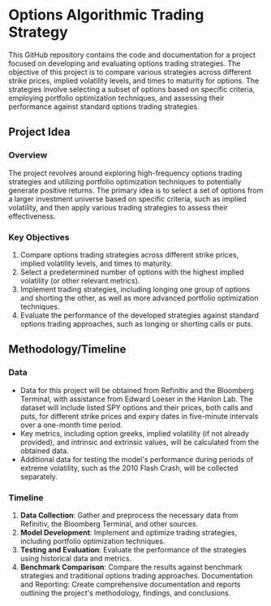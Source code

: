 # Options Algorithmic Trading Strategy

This GitHub repository contains the code and documentation for a project focused on developing and evaluating options trading strategies. The objective of this project is to compare various strategies across different strike prices, implied volatility levels, and times to maturity for options. The strategies involve selecting a subset of options based on specific criteria, employing portfolio optimization techniques, and assessing their performance against standard options trading strategies.

## Project Idea

### Overview

The project revolves around exploring high-frequency options trading strategies and utilizing portfolio optimization techniques to potentially generate positive returns. The primary idea is to select a set of options from a larger investment universe based on specific criteria, such as implied volatility, and then apply various trading strategies to assess their effectiveness.

### Key Objectives

1. Compare options trading strategies across different strike prices, implied volatility levels, and times to maturity.
2. Select a predetermined number of options with the highest implied volatility (or other relevant metrics).
3. Implement trading strategies, including longing one group of options and shorting the other, as well as more advanced portfolio optimization techniques.
4. Evaluate the performance of the developed strategies against standard options trading approaches, such as longing or shorting calls or puts.

## Methodology/Timeline

### Data

- Data for this project will be obtained from Refinitiv and the Bloomberg Terminal, with assistance from Edward Loeser in the Hanlon Lab. The dataset will include listed SPY options and their prices, both calls and puts, for different strike prices and expiry dates in five-minute intervals over a one-month time period.
- Key metrics, including option greeks, implied volatility (if not already provided), and intrinsic and extrinsic values, will be calculated from the obtained data.
- Additional data for testing the model's performance during periods of extreme volatility, such as the 2010 Flash Crash, will be collected separately.

### Timeline

1. **Data Collection**: Gather and preprocess the necessary data from Refinitiv, the Bloomberg Terminal, and other sources.
2. **Model Development**: Implement and optimize trading strategies, including portfolio optimization techniques.
3. **Testing and Evaluation**: Evaluate the performance of the strategies using historical data and metrics.
4. **Benchmark Comparison**: Compare the results against benchmark strategies and traditional options trading approaches.
Documentation and Reporting: Create comprehensive documentation and reports outlining the project's methodology, findings, and conclusions.

